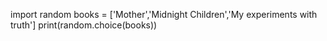 import random
books = ['Mother','Midnight Children','My experiments with truth']
print(random.choice(books))

